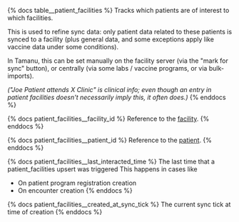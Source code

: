 {% docs table__patient_facilities %}
Tracks which patients are of interest to which facilities.

This is used to refine sync data: only patient data related to these patients is synced to a
facility (plus general data, and some exceptions apply like vaccine data under some conditions).

In Tamanu, this can be set manually on the facility server (via the "mark for sync" button), or
centrally (via some labs / vaccine programs, or via bulk-imports).

_("Joe Patient attends X Clinic" is clinical info; even though an entry in patient facilities
doesn't necessarily imply this, it often does.)_
{% enddocs %}

{% docs patient_facilities__facility_id %}
Reference to the [facility](#!/source/source.tamanu.tamanu.facilities).
{% enddocs %}

{% docs patient_facilities__patient_id %}
Reference to the [patient](#!/source/source.tamanu.tamanu.patients).
{% enddocs %}

{% docs patient_facilities__last_interacted_time %}
The last time that a patient_facilities upsert was triggered
This happens in cases like
- On patient program registration creation
- On encounter creation
{% enddocs %}

{% docs patient_facilities__created_at_sync_tick %}
The current sync tick at time of creation
{% enddocs %}
